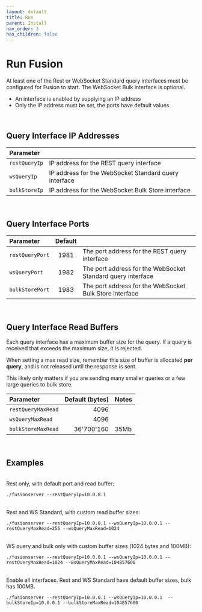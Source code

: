```yaml
---
layout: default
title: Run
parent: Install
nav_order: 3
has_children: false
---
```


# Run Fusion
At least one of the Rest or WebSocket Standard query interfaces must be configured for Fusion to start. The WebSocket Bulk interface is optional.

- An interface is enabled by supplying an IP address
- Only the IP address must be set, the ports have default values

<br/>

## Query Interface IP Addresses

| Parameter       | |
|:---             |:---     |
|`restQueryIp`    | IP address for the REST query interface |
|`wsQueryIp`      | IP address for the WebSocket Standard query interface |
|`bulkStoreIp`    | IP address for the WebSocket Bulk Store interface |

<br/>

## Query Interface Ports

| Parameter         | Default | |
|:---               |:---:    |:---         |
|`restQueryPort`    |1981     | The port address for the REST query interface |
|`wsQueryPort`      |1982     | The port address for the WebSocket Standard query interface |
|`bulkStorePort`    |1983     | The port address for the WebSocket Bulk Store interface |

<br/>

## Query Interface Read Buffers
Each query interface has a maximum buffer size for the query. If a query is received that exceeds the maximum size, it is rejected. 

When setting a max read size, remember this size of buffer is allocated **per query**, and is not released until the response is sent.

This likely only matters if you are sending many smaller queries or a few large queries to bulk store.

| Parameter             | Default (bytes) | Notes |
|:---                   |---:           |:---     |
|`restQueryMaxRead`     |4096           |         |
|`wsQueryMaxRead`       |4096           |         |
|`bulkStoreMaxRead`     |36'700'160     | 35Mb    |

<br/>

## Examples

<br/>
Rest only, with default port and read buffer:

`./fusionserver --restQueryIp=10.0.0.1`

<br/>
Rest and WS Standard, with custom read buffer sizes:

`./fusionserver --restQueryIp=10.0.0.1 --wsQueryIp=10.0.0.1 --restQueryMaxRead=256 --wsQueryMaxRead=1024`

<br/>
WS query and bulk only with custom buffer sizes (1024 bytes and 100MB):

`./fusionserver --restQueryIp=10.0.0.1 --wsQueryIp=10.0.0.1 --restQueryMaxRead=1024 --wsQueryMaxRead=104857600`

<br/>
Enable all interfaces. Rest and WS Standard have default buffer sizes, bulk has 100MB.

`./fusionserver --restQueryIp=10.0.0.1 --wsQueryIp=10.0.0.1  --bulkStoreIp=10.0.0.1 --bulkStoreMaxRead=104857600`
